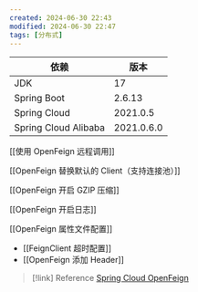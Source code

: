 ```yaml
---
created: 2024-06-30 22:43
modified: 2024-06-30 22:47
tags: [分布式]
---
```


| 依赖                   | 版本         |
| -------------------- | ---------- |
| JDK                  | 17         |
| Spring Boot          | 2.6.13     |
| Spring Cloud         | 2021.0.5   |
| Spring Cloud Alibaba | 2021.0.6.0 |

[[使用 OpenFeign 远程调用]]

[[OpenFeign 替换默认的 Client（支持连接池）]]

[[OpenFeign 开启 GZIP 压缩]]

[[OpenFeign 开启日志]]

[[OpenFeign 属性文件配置]]

- [[FeignClient 超时配置]]
- [[OpenFeign 添加 Header]]

> [!link] Reference
> [Spring Cloud OpenFeign](https://docs.spring.io/spring-cloud-openfeign/docs/3.1.9/reference/html/)

